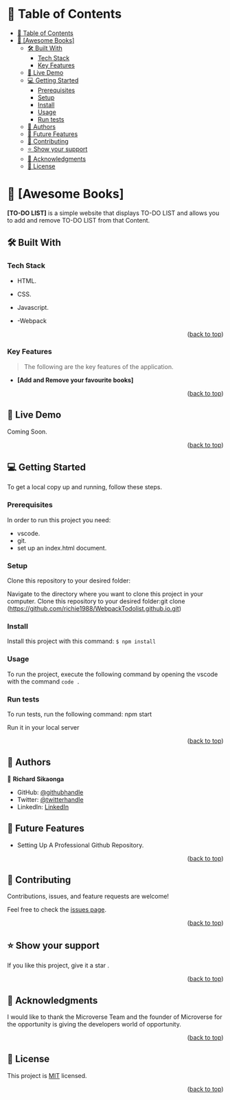  <a name="Webpack Todo-List"></a>

<!-- TABLE OF CONTENTS -->
# 📗 Table of Contents

- [📗 Table of Contents](#-table-of-contents)
- [📖 \[Awesome Books\] ](#-awesome-books-)
  - [🛠 Built With ](#-built-with-)
    - [Tech Stack ](#tech-stack-)
    - [Key Features ](#key-features-)
  - [🚀 Live Demo ](#-live-demo-)
  - [💻 Getting Started ](#-getting-started-)
    - [Prerequisites](#prerequisites)
    - [Setup](#setup)
    - [Install](#install)
    - [Usage](#usage)
    - [Run tests](#run-tests)
  - [👥 Authors ](#-authors-)
  - [🔭 Future Features ](#-future-features-)
  - [🤝 Contributing ](#-contributing-)
  - [⭐️ Show your support ](#️-show-your-support-)
  - [🙏 Acknowledgments ](#-acknowledgments-)
  - [📝 License ](#-license-)

<!-- PROJECT DESCRIPTION -->

# 📖 [Awesome Books] <a name="about-project"></a>



**[TO-DO LIST]** is a simple website that displays TO-DO LIST and allows you to add and remove TO-DO LIST from that Content.
## 🛠 Built With <a name="built-with"></a>

### Tech Stack <a name="tech-stack"></a>
- HTML.
- CSS.
- Javascript.
- -Webpack
  
  <p align="right">(<a href="#readme-top">back to top</a>)</p>

<!-- Features -->

### Key Features <a name="key-features"></a>

> The following are the key features of the application.

- **[Add and Remove your favourite books]**

<p align="right">(<a href="#readme-top">back to top</a>)</p>

<!-- LIVE DEMO -->
## 🚀 Live Demo <a name="live-demo"></a>
Coming Soon.

<p align="right">(<a href="#readme-top">back to top</a>)</p>

<!-- GETTING STARTED -->

## 💻 Getting Started <a name="getting-started"></a>


To get a local copy up and running, follow these steps.

### Prerequisites
In order to run this project you need:
- vscode.
- git.
- set up an index.html document.

### Setup
Clone this repository to your desired folder:

Navigate to the  directory where you  want to clone this project in your computer.
Clone this repository to your desired folder:git clone (https://github.com/richie1988/WebpackTodolist.github.io.git)

### Install
Install this project with this command:
`$ npm install`

### Usage

To run the project, execute the following command by opening the vscode with the command `code .`

### Run tests

To run tests, run the following command:
npm start

Run it in your local server


<p align="right">(<a href="#readme-top">back to top</a>)</p>

<!-- AUTHORS -->

## 👥 Authors <a name="authors"></a>


👤 **Richard Sikaonga**

- GitHub: [@githubhandle](https://github.com/richie1988)
- Twitter: [@twitterhandle](@RICHARDSIK51272)
- LinkedIn: [LinkedIn](in/richard-sikaonga-039940275)

<!-- FUTURE FEATURES -->

## 🔭 Future Features <a name="future-features">
</a>

- Setting Up A Professional Github Repository.

<p align="right">(<a href="#readme-top">back to top</a>)</p>

<!-- CONTRIBUTING -->

## 🤝 Contributing <a name="contributing"></a>

Contributions, issues, and feature requests are welcome!

Feel free to check the [issues page](../../issues/).


<p align="right">(<a href="#readme-top">back to top</a>)</p>

<!-- SUPPORT -->

## ⭐️ Show your support <a name="support"></a>

If you like this project, give it a star .

<p align="right">(<a href="#readme-top">back to top</a>)</p>


<!-- ACKNOWLEDGEMENTS -->

## 🙏 Acknowledgments <a name="acknowledgements"></a>

I would like to thank the Microverse Team and the founder of Microverse for the opportunity is giving the developers world of opportunity.


<p align="right">(<a href="#readme-top">back to top</a>)</p>


<!-- LICENSE -->

## 📝 License <a name="license"></a>

This project is [MIT](./LICENSE) licensed.


<p align="right">(<a href="#readme-top">back to top</a>)</p>
